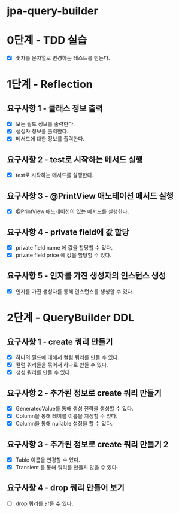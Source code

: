 # jpa-query-builder

# 0단계 - TDD 실습
- [x] 숫자를 문자열로 변경하는 테스트를 만든다.



# 1단계 - Reflection

## 요구사항 1 - 클래스 정보 출력

- [x] 모든 필드 정보를 출력한다.
- [x] 생성자 정보를 출력한다.
- [x] 메서드에 대한 정보를 출력한다.

## 요구사항 2 - test로 시작하는 메서드 실행
- [x] test로 시작하는 메서드를 실행한다.

## 요구사항 3 - @PrintView 애노테이션 메서드 실행
- [x] @PrintView 애노테이션이 있는 메서드를 실행한다.

## 요구사항 4 - private field에 값 할당
- [x] private field name 에 값을 할당할 수 있다.
- [x] private field price 에 값을 할당할 수 있다.

## 요구사항 5 - 인자를 가진 생성자의 인스턴스 생성
- [x] 인자를 가진 생성자를 통해 인스턴스를 생성할 수 있다.


# 2단계 - QueryBuilder DDL

## 요구사항 1 - create 쿼리 만들기

- [x] 하나의 필드에 대해서 컬럼 쿼리를 만들 수 있다.
- [x] 컬럼 쿼리들을 묶어서 하나로 만들 수 있다.
- [x] 생성 쿼리를 만들 수 있다.

## 요구사항 2 - 추가된 정보로 create 쿼리 만들기
- [x] GeneratedValue를 통해 생성 전략을 생성할 수 있다.
- [x] Column을 통해 테이블 이름을 지정할 수 있다.
- [x] Column을 통해 nullable 설정을 할 수 있다.

## 요구사항 3 - 추가된 정보로 create 쿼리 만들기 2
- [x] Table 이름을 변경할 수 있다.
- [x] Transient 를 통해 쿼리를 만들지 않을 수 있다.

## 요구사항 4 - drop 쿼리 만들어 보기
- [ ] drop 쿼리를 만들 수 있다.

